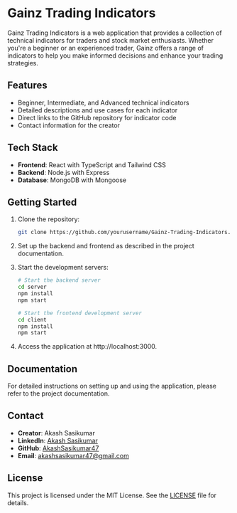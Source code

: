# Gainz Trading Indicators

Gainz Trading Indicators is a web application that provides a collection of technical indicators for traders and stock market enthusiasts. Whether you're a beginner or an experienced trader, Gainz offers a range of indicators to help you make informed decisions and enhance your trading strategies.

## Features

- Beginner, Intermediate, and Advanced technical indicators
- Detailed descriptions and use cases for each indicator
- Direct links to the GitHub repository for indicator code
- Contact information for the creator

## Tech Stack

- **Frontend**: React with TypeScript and Tailwind CSS
- **Backend**: Node.js with Express
- **Database**: MongoDB with Mongoose

## Getting Started

1. Clone the repository:

   ```bash
   git clone https://github.com/yourusername/Gainz-Trading-Indicators.git

2. Set up the backend and frontend as described in the project documentation.

3. Start the development servers:

    ```bash
    # Start the backend server
    cd server
    npm install
    npm start

    # Start the frontend development server
    cd client
    npm install
    npm start

4. Access the application at http://localhost:3000.

## Documentation

For detailed instructions on setting up and using the application, please refer to the project documentation.

## Contact

- **Creator**: Akash Sasikumar
- **LinkedIn**: [Akash Sasikumar](https://www.linkedin.com/in/akash-sasikumar47)
- **GitHub**: [AkashSasikumar47](https://github.com/AkashSasikumar47)
- **Email**: akashsasikumar47@gmail.com

## License

This project is licensed under the MIT License. See the [LICENSE](/LICENSE) file for details.